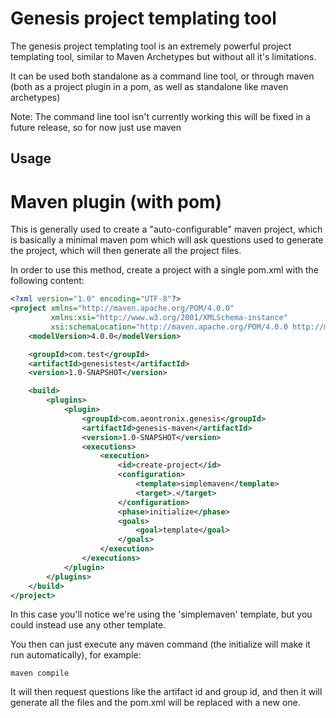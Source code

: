 # Genesis project templating tool

The genesis project templating tool is an extremely powerful project templating tool, similar to Maven Archetypes but without all
it's limitations.

It can be used both standalone as a command line tool, or through maven (both as a project plugin in a pom, as well as standalone
like maven archetypes)

Note: The command line tool isn't currently working this will be fixed in a future release, so for now just use maven

## Usage

# Maven plugin (with pom)

This is generally used to create a "auto-configurable" maven project, which is basically a minimal maven pom which will
ask questions used to generate the project, which will then generate all the project files.

In order to use this method, create a project with a single pom.xml with the following content:

```xml
<?xml version="1.0" encoding="UTF-8"?>
<project xmlns="http://maven.apache.org/POM/4.0.0"
         xmlns:xsi="http://www.w3.org/2001/XMLSchema-instance"
         xsi:schemaLocation="http://maven.apache.org/POM/4.0.0 http://maven.apache.org/xsd/maven-4.0.0.xsd">
    <modelVersion>4.0.0</modelVersion>

    <groupId>com.test</groupId>
    <artifactId>genesistest</artifactId>
    <version>1.0-SNAPSHOT</version>

    <build>
        <plugins>
            <plugin>
                <groupId>com.aeontronix.genesis</groupId>
                <artifactId>genesis-maven</artifactId>
                <version>1.0-SNAPSHOT</version>
                <executions>
                    <execution>
                        <id>create-project</id>
                        <configuration>
                            <template>simplemaven</template>
                            <target>.</target>
                        </configuration>
                        <phase>initialize</phase>
                        <goals>
                            <goal>template</goal>
                        </goals>
                    </execution>
                </executions>
            </plugin>
        </plugins>
    </build>
</project>
```

In this case you'll notice we're using the 'simplemaven' template, but you could instead use any other template.

You then can just execute any maven command (the initialize will make it run automatically), for example:

`maven compile`

It will then request questions like the artifact id and group id, and then it will generate all the files and the pom.xml will be replaced with a new one.
